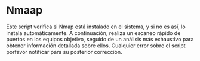 # Nmaap
Este script verifica si Nmap está instalado en el sistema, y si no es así, lo instala automáticamente. A continuación, realiza un escaneo rápido de puertos en los equipos objetivo, seguido de un análisis más exhaustivo para obtener información detallada sobre ellos.
Cualquier error sobre el script porfavor notificar para su posterior corrección.
